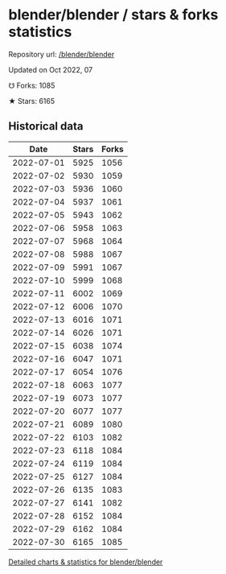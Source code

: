 # blender/blender / stars & forks statistics

Repository url: [/blender/blender](https://github.com/blender/blender)

Updated on Oct 2022, 07

☋ Forks: 1085

★ Stars: 6165

## Historical data
| Date | Stars | Forks |
|------|-------|-------|
| 2022-07-01 | 5925 | 1056 | 
| 2022-07-02 | 5930 | 1059 | 
| 2022-07-03 | 5936 | 1060 | 
| 2022-07-04 | 5937 | 1061 | 
| 2022-07-05 | 5943 | 1062 | 
| 2022-07-06 | 5958 | 1063 | 
| 2022-07-07 | 5968 | 1064 | 
| 2022-07-08 | 5988 | 1067 | 
| 2022-07-09 | 5991 | 1067 | 
| 2022-07-10 | 5999 | 1068 | 
| 2022-07-11 | 6002 | 1069 | 
| 2022-07-12 | 6006 | 1070 | 
| 2022-07-13 | 6016 | 1071 | 
| 2022-07-14 | 6026 | 1071 | 
| 2022-07-15 | 6038 | 1074 | 
| 2022-07-16 | 6047 | 1071 | 
| 2022-07-17 | 6054 | 1076 | 
| 2022-07-18 | 6063 | 1077 | 
| 2022-07-19 | 6073 | 1077 | 
| 2022-07-20 | 6077 | 1077 | 
| 2022-07-21 | 6089 | 1080 | 
| 2022-07-22 | 6103 | 1082 | 
| 2022-07-23 | 6118 | 1084 | 
| 2022-07-24 | 6119 | 1084 | 
| 2022-07-25 | 6127 | 1084 | 
| 2022-07-26 | 6135 | 1083 | 
| 2022-07-27 | 6141 | 1082 | 
| 2022-07-28 | 6152 | 1084 | 
| 2022-07-29 | 6162 | 1084 | 
| 2022-07-30 | 6165 | 1085 | 


[Detailed charts & statistics for blender/blender](https://reviewgithub.com/rep/blender/blender)
